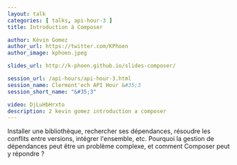 ```yaml
---
layout: talk
categories: [ talks, api-hour-3 ]
title: Introduction à Composer

author: Kévin Gomez
author_url: https://twitter.com/KPhoen
author_image: kphoen.jpeg

slides_url: http://k-phoen.github.io/slides-composer/

session_url: /api-hours/api-hour-3.html
session_name: Clermont'ech API Hour &#35;3
session_short_name: "&#35;3"

video: DjLuHbHrxto
description: 2 kevin gomez introduction a composer
---
```




Installer une bibliothèque, rechercher ses dépendances, résoudre les conflits
entre versions, intégrer l'ensemble, etc. Pourquoi la gestion de dépendances
peut être un problème complexe, et comment Composer peut y répondre ?

